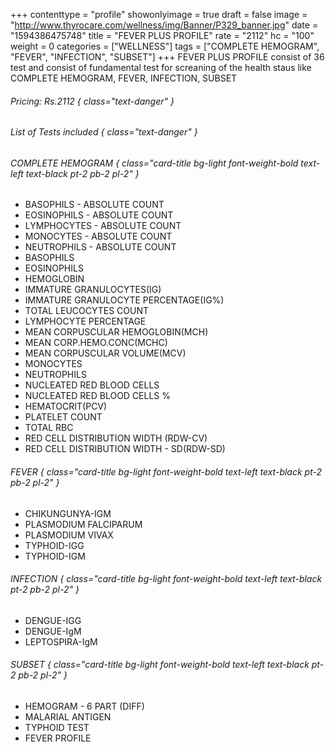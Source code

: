 +++
contenttype = "profile"
showonlyimage = true
draft = false
image = "http://www.thyrocare.com/wellness/img/Banner/P329_banner.jpg"
date = "1594386475748"
title = "FEVER PLUS PROFILE"
rate = "2112"
hc = "100"
weight = 0
categories = ["WELLNESS"]
tags = ["COMPLETE HEMOGRAM", "FEVER", "INFECTION", "SUBSET"]
+++
FEVER PLUS PROFILE consist of 36 test and consist of fundamental test for screaning of the health staus like COMPLETE HEMOGRAM, FEVER, INFECTION, SUBSET
<!--more-->
###### Pricing: Rs.2112 { class="text-danger" }

###### List of Tests included { class="text-danger" }

###### COMPLETE HEMOGRAM { class="card-title bg-light font-weight-bold text-left text-black pt-2 pb-2 pl-2" } 
* BASOPHILS - ABSOLUTE COUNT
* EOSINOPHILS - ABSOLUTE COUNT
* LYMPHOCYTES - ABSOLUTE COUNT
* MONOCYTES - ABSOLUTE COUNT
* NEUTROPHILS - ABSOLUTE COUNT
* BASOPHILS
* EOSINOPHILS
* HEMOGLOBIN
* IMMATURE GRANULOCYTES(IG)
* IMMATURE GRANULOCYTE PERCENTAGE(IG%)
* TOTAL LEUCOCYTES COUNT
* LYMPHOCYTE PERCENTAGE
* MEAN CORPUSCULAR HEMOGLOBIN(MCH)
* MEAN CORP.HEMO.CONC(MCHC)
* MEAN CORPUSCULAR VOLUME(MCV)
* MONOCYTES
* NEUTROPHILS
* NUCLEATED RED BLOOD CELLS
* NUCLEATED RED BLOOD CELLS %
* HEMATOCRIT(PCV)
* PLATELET COUNT
* TOTAL RBC
* RED CELL DISTRIBUTION WIDTH (RDW-CV)
* RED CELL DISTRIBUTION WIDTH - SD(RDW-SD)
###### FEVER { class="card-title bg-light font-weight-bold text-left text-black pt-2 pb-2 pl-2" } 
* CHIKUNGUNYA-IGM
* PLASMODIUM FALCIPARUM
* PLASMODIUM VIVAX
* TYPHOID-IGG
* TYPHOID-IGM
###### INFECTION { class="card-title bg-light font-weight-bold text-left text-black pt-2 pb-2 pl-2" } 
* DENGUE-IGG
* DENGUE-IgM
* LEPTOSPIRA-IgM
###### SUBSET { class="card-title bg-light font-weight-bold text-left text-black pt-2 pb-2 pl-2" } 
* HEMOGRAM - 6 PART (DIFF)
* MALARIAL ANTIGEN
* TYPHOID TEST
* FEVER PROFILE
